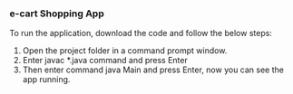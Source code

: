 ### e-cart Shopping App

To run the application, download the code and follow the below steps:
1. Open the project folder in a command prompt window.
2. Enter javac *.java command and press Enter
3. Then enter command java Main and press Enter, now you can see the app running.
